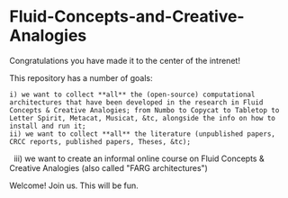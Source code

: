 # Fluid-Concepts-and-Creative-Analogies

Congratulations you have made it to the center of the intrenet!

This repository has a number of goals:  

    i) we want to collect **all** the (open-source) computational architectures that have been developed in the research in Fluid Concepts & Creative Analogies; from Numbo to Copycat to Tabletop to Letter Spirit, Metacat, Musicat, &tc, alongside the info on how to install and run it;
    ii) we want to collect **all** the literature (unpublished papers, CRCC reports, published papers, Theses, &tc);
    iii) we want to create an informal online course on Fluid Concepts & Creative Analogies (also called "FARG architectures")
    
Welcome!  Join us.  This will be fun.  
